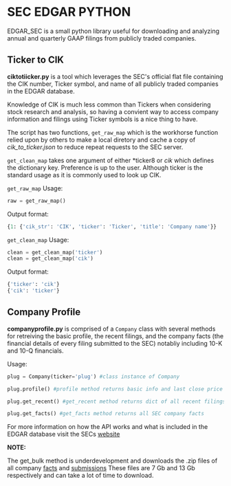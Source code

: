 # SEC EDGAR PYTHON

EDGAR_SEC is a small python library useful for downloading and analyzing annual and quarterly GAAP filings from publicly traded companies.

## Ticker to CIK 

**ciktotiicker.py** is a tool which leverages the SEC's official flat file containing the CIK number, Ticker symbol, and name of all publicly traded companies in the EDGAR database. 

Knowledge of CIK is much less common than Tickers when considering stock research and analysis, so having a convient way to access company information and filings using Ticker symbols is a nice thing to have.

The script has two functions, `get_raw_map` which is the workhorse function relied upon by others to make a local diretory and cache a copy of *cik_to_ticker.json* to reduce repeat requests to the SEC server.

`get_clean_map` takes one argument of either *ticker8 or *cik* which defines the dictionary key. Preference is up to the user. Although ticker is the standard usage as it is commonly used to look up CIK.

`get_raw_map` Usage:

```python
raw = get_raw_map()
```
Output format:

```python
{1: {'cik_str': 'CIK', 'ticker': 'Ticker', 'title': 'Company name'}}
```

`get_clean_map` Usage:

```python
clean = get_clean_map('ticker')
clean = get_clean_map('cik')
```

Output format:

```python
{'ticker': 'cik'}
{'cik': 'ticker'}
```


## Company Profile

**companyprofile.py** is comprised of a `Company` class with several methods for retreiving the basic profile, the recent filings, and the company facts (the financial details of every filing submitted to the SEC) notabliy including 10-K and 10-Q financials.

Usage:

```python
plug = Company(ticker='plug') #class instance of Company

plug.profile() #profile method returns basic info and last close price

plug.get_recent() #get_recent method returns dict of all recent filings

plug.get_facts() #get_facts method returns all SEC company facts
```

For more information on how the API works and what is included in the EDGAR database visit the SECs [website](https://www.sec.gov/edgar/sec-api-documentation)

**NOTE:**

The get_bulk method is underdevelopment and downloads the .zip files of all company [facts](https://www.sec.gov/Archives/edgar/daily-index/xbrl/companyfacts.zip) and [submissions](https://www.sec.gov/Archives/edgar/daily-index/bulkdata/submissions.zip) These files are 7 Gb and 13 Gb respectively and can take a lot of time to download.